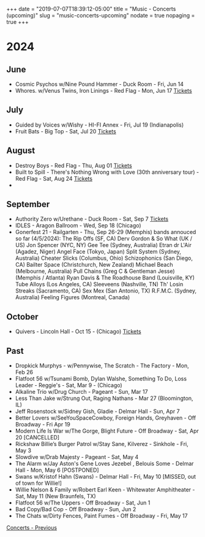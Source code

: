 +++
date = "2019-07-07T18:39:12-05:00"
title = "Music - Concerts (upcoming)"
slug = "music-concerts-upcoming"
nodate = true
nopaging = true
+++

# 2024

## June

* Cosmic Psychos w/Nine Pound Hammer - Duck Room - Fri, Jun 14
* Whores. w/Venus Twins, Iron Linings - Red Flag - Mon, Jun 17 [Tickets](https://redflagstl.com/event/whores/red-flag/)

## July

* Guided by Voices w/Wishy - HI-FI Annex - Fri, Jul 19 (Indianapolis)
* Fruit Bats - Big Top - Sat, Jul 20 [Tickets](https://www.metrotix.com/events/detail/jamo-presents-fruit-bats)

## August

* Destroy Boys - Red Flag - Thu, Aug 01 [Tickets](https://redflagstl.com/event/destroy-boys-2/red-flag-mjp/)
* Built to Spill - There's Nothing Wrong with Love (30th anniversary tour) - Red Flag - Sat, Aug 24 [Tickets](https://redflagstl.com/event/built-to-spill-theres-nothing-wrong-with-love-30th-anniversary-tour-2/red-flag-mjp/)
* 
## September

* Authority Zero w/Urethane - Duck Room - Sat, Sep 7 [Tickets](https://blueberryhill.com/event/authority-zero-090724/)
* IDLES - Aragon Ballroom - Wed, Sep 18 (Chicago)
* Gonerfest 21 - Railgarten - Thu, Sep 26-29 (Memphis)
bands annouced so far (4/5/2024):
The Rip Offs (SF, CA)
Derv Gordon & So What (UK / US)
Jon Spencer (NYC, NY)
Gee Tee (Sydney, Australia)
Etran dr L'Air (Agadez, Niger)
Angel Face (Tokyo, Japan)
Split System (Sydney, Australia)
Cheater Slicks (Columbus, Ohio)
Schizophonics (San Diego, CA)
Bailter Space (Christchurch, New Zealand)
Michael Beach (Melbourne, Australia)
Pull Chains (Greg C & Gentleman Jesse)  (Memphis / Atlanta)
Ryan Davis & The Roadhouse Band (Louisville, KY)
Tube Alloys (Los Angeles, CA)
Sleeveens (Nashville, TN)
Th' Losin Streaks (Sacramento, CA)
Sex Mex (San Antonio, TX)
R.F.M.C.  (Sydney, Australia)
Feeling Figures (Montreal, Canada)

## October

* Quivers - Lincoln Hall - Oct 15 - (Chicago) [Tickets](https://lh-st.com/shows/10-15-2024-superchunk/)

## Past

* Dropkick Murphys - w/Pennywise, The Scratch - The Factory - Mon, Feb 26
* Flatfoot 56 w/Tsunami Bomb, Dylan Walshe, Something To Do, Loss Leader - Reggie's - Sat, Mar 9 - (Chicago)
* Alkaline Trio w/Drug Church - Pageant - Sun, Mar 17
* Less Than Jake w/Strung Out, Raging Nathans - Mar 27 (Bloomington, IL)  
* Jeff Rosenstock w/Sidney Gish, Gladie - Delmar Hall - Sun, Apr 7
* Better Lovers w/SeeYouSpaceCowboy, Foreign Hands, Greyhaven - Off Broadway - Fri Apr 19
* Modern Life Is War w/The Gorge, Blight Future - Off Broadway - Sat, Apr 20 [CANCELLED]
* Rickshaw Billie’s Burger Patrol w/Stay Sane, Kilverez - Sinkhole - Fri, May 3
* Slowdive w/Drab Majesty - Pageant - Sat, May 4
* The Alarm w/Jay Aston's Gene Loves Jezebel , Belouis Some - Delmar Hall - Mon, May 6 [POSTPONED]
* Swans w/Kristof Hahn (Swans) - Delmar Hall - Fri, May 10 [MISSED, out of town for Willie!]
* Willie Nelson & Family w/Robert Earl Keen - Whitewater Amphitheater - Sat, May 11 (New Braunfels, TX)
* Flatfoot 56 w/The Uppers - Off Broadway - Sat, Jun 1
* Bad Copy/Bad Cop - Off Broadway - Sun, Jun 2 
* The Chats w/Dirty Fences, Paint Fumes - Off Broadway - Fri, May 17

[Concerts - Previous](/music-concerts)

